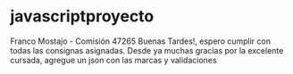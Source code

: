# javascriptproyecto
Franco Mostajo - Comisión 47265
Buenas Tardes!, espero cumplir con todas las consignas asignadas. Desde ya muchas gracias por la excelente cursada, agregue un json con las marcas y validaciones 